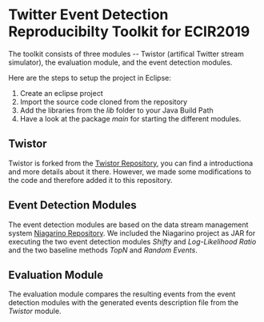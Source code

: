 # Twitter Event Detection Reproducibilty Toolkit for ECIR2019

The toolkit consists of three modules -- Twistor (artifical Twitter stream simulator), the evaluation module, and the event detection modules.

Here are the steps to setup the project in Eclipse:

1. Create an eclipse project
2. Import the source code cloned from the repository
3. Add the libraries from the *lib* folder to your Java Build Path
4. Have a look at the package *main* for starting the different modules.

## Twistor
Twistor is forked from the [Twistor Repository](https://github.com/HarryEuro/Twistor), you can find a introductiona and more details about it there. However, we made some modifications to the code and therefore added it to this repository.

## Event Detection Modules
The event detection modules are based on the data stream management system [Niagarino Repository](https://github.com/DBIS-UniKN/niagarino). We included the Niagarino project as JAR for executing the two event detection modules *Shifty* and *Log-Likelihood Ratio* and the two baseline methods *TopN* and *Random Events*.

## Evaluation Module
The evaluation module compares the resulting events from the event detection modules with the generated events description file from the *Twistor* module.
